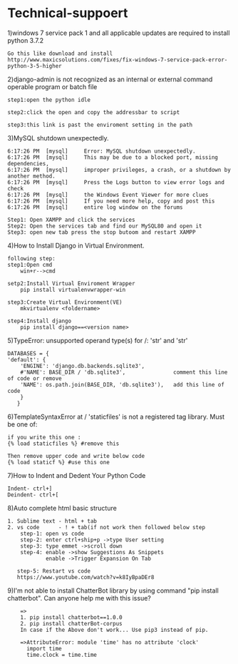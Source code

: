 # Technical-suppoert
1)windows 7 service pack 1 and all applicable updates are required to install python 3.7.2

    Go this like download and install
    http://www.maxicsolutions.com/fixes/fix-windows-7-service-pack-error-python-3-5-higher

2)django-admin is not recognized as an internal or external command operable program or batch file

    step1:open the python idle
  
    step2:click the open and copy the addressbar to script 
  
    step3:this link is past the enviroment setting in the path
   
 3)MySQL shutdown unexpectedly.

    6:17:26 PM  [mysql] 	Error: MySQL shutdown unexpectedly.
    6:17:26 PM  [mysql] 	This may be due to a blocked port, missing dependencies, 
    6:17:26 PM  [mysql] 	improper privileges, a crash, or a shutdown by another method.
    6:17:26 PM  [mysql] 	Press the Logs button to view error logs and check
    6:17:26 PM  [mysql] 	the Windows Event Viewer for more clues
    6:17:26 PM  [mysql] 	If you need more help, copy and post this
    6:17:26 PM  [mysql] 	entire log window on the forums

    Step1: Open XAMPP and click the services
    Step2: Open the services tab and find our MySQL80 and open it
    Step3: open new tab press the stop butoom and restart XAMPP 

4)How to Install Django in Virtual Environment.

    following step:
    step1:Open cmd
        win+r-->cmd
        
    setp2:Install Virtual Enviroment Wrapper
        pip install virtualenvwrapper-win
        
    step3:Create Virtual Environment(VE)
        mkvirtualenv <foldername>
        
    step4:Install django
        pip install django==<version name>

5)TypeError: unsupported operand type(s) for /: 'str' and 'str'

    DATABASES = {
    'default': {
        'ENGINE': 'django.db.backends.sqlite3',
        #'NAME': BASE_DIR / 'db.sqlite3',               comment this line of code or remove
        'NAME': os.path.join(BASE_DIR, 'db.sqlite3'),   add this line of code
        }
       }




6)TemplateSyntaxError at /
  'staticfiles' is not a registered tag library. Must be one of:
  
  
    if you write this one :
    {% load staticfiles %} #remove this

    Then remove upper code and write below code 
    {% load staticf %} #use this one
    
7)How to Indent and Dedent Your Python Code


    Indent- ctrl+]
    Deindent- ctrl+[
    
    
8)Auto complete html basic structure

    1. Sublime text - html + tab 
    2. vs code      - ! + tab(if not work then followed below step
        step-1: open vs code
        step-2: enter ctrl+ship+p ->type User setting
        step-3: type emmet ->scroll down
        step-4: enable ->show Suggestions As Snippets
                enable ->Trigger Expansion On Tab
                
       step-5: Restart vs code
       https://www.youtube.com/watch?v=k8IyBpaDEr8
    
    
   9)I'm not able to install ChatterBot library by using command "pip install chatterbot". Can anyone help me with this issue?
   
        =>
        1. pip install chatterbot==1.0.0
        2. pip install chatterBot-corpus
        In case if the Above don't work... Use pip3 instead of pip.
        
        =>AttributeError: module 'time' has no attribute 'clock'
          import time
          time.clock = time.time
    
    
    
    
    
    
    
